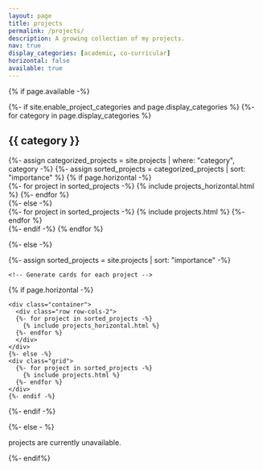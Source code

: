 ```yaml
---
layout: page
title: projects
permalink: /projects/
description: A growing collection of my projects.
nav: true
display_categories: [academic, co-curricular]
horizontal: false
available: true
---
```


{% if page.available -%}

  <!-- pages/projects.md -->
  <div class="projects">
  {%- if site.enable_project_categories and page.display_categories %}
    <!-- Display categorized projects -->
    {%- for category in page.display_categories %}
    <h2 class="category">{{ category }}</h2>
    {%- assign categorized_projects = site.projects | where: "category", category -%}
    {%- assign sorted_projects = categorized_projects | sort: "importance" %}
    <!-- Generate cards for each project -->
    {% if page.horizontal -%}
    <div class="container">
      <div class="row row-cols-2">
      {%- for project in sorted_projects -%}
        {% include projects_horizontal.html %}
      {%- endfor %}
      </div>
    </div>
    {%- else -%}
    <div class="grid">
      {%- for project in sorted_projects -%}
        {% include projects.html %}
      {%- endfor %}
    </div>
    {%- endif -%}
    {% endfor %}

{%- else -%}

  <!-- Display projects without categories -->

{%- assign sorted_projects = site.projects | sort: "importance" -%}

    <!-- Generate cards for each project -->

{% if page.horizontal -%}

    <div class="container">
      <div class="row row-cols-2">
      {%- for project in sorted_projects -%}
        {% include projects_horizontal.html %}
      {%- endfor %}
      </div>
    </div>
    {%- else -%}
    <div class="grid">
      {%- for project in sorted_projects -%}
        {% include projects.html %}
      {%- endfor %}
    </div>
    {%- endif -%}

{%- endif -%}

  </div>

{%- else - %}

<p>projects are currently unavailable.</p>
{%- endif%}
